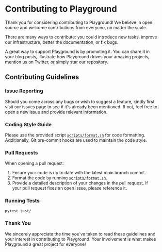 # Contributing to Playground

Thank you for considering contributing to Playground!
We believe in open source and welcome contributions from everyone, no matter the scale.

There are many ways to contribute: you could introduce new tasks, improve our infrastructure, better the documentation, or fix bugs.

A great way to support Playground is by promoting it. You can share it in your blog posts, illustrate how Playground drives your amazing projects, mention us on Twitter, or simply star our repository.

## Contributing Guidelines

### Issue Reporting

Should you come across any bugs or wish to suggest a feature, kindly first visit our issues page to see if it's already been mentioned. If not, feel free to open a new issue and provide relevant information.

### Coding Style Guide

Please use the provided script [`scripts/format.sh`](scripts/format.sh) for code formatting. Additionally, Git pre-commit hooks are used to maintain the code style.

### Pull Requests

When opening a pull request:

1. Ensure your code is up to date with the latest main branch commit.
2. Format the code by running [`scripts/format.sh`](scripts/format.sh).
3. Provide a detailed description of your changes in the pull request. If your pull request fixes an open issue, please reference it.

### Running Tests

```bash
pytest test/
```

### Thank You

We sincerely appreciate the time you've taken to read these guidelines and your interest in contributing to Playground. Your involvement is what makes Playground a great project for everyone!
